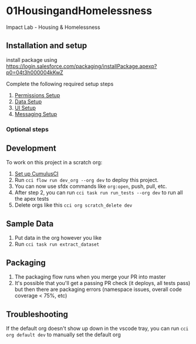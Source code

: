 # 01HousingandHomelessness

Impact Lab - Housing & Homelessness

## Installation and setup

install package using <https://login.salesforce.com/packaging/installPackage.apexp?p0=04t3h000004kKwZ>

Complete the following required setup steps

1. [Permissions Setup](/docs/permissions-setup.md)
2. [Data Setup](https://github.com/Salesforce-org-Impact-Labs/01HousingandHomelessness/blob/master/docs/data-setup.md)
3. [UI Setup](https://github.com/Salesforce-org-Impact-Labs/01HousingandHomelessness/blob/master/docs/data-setup.md)
4. [Messaging Setup](https://github.com/Salesforce-org-Impact-Labs/01HousingandHomelessness/blob/master/docs/messaging-setup.md)

### Optional steps

## Development

To work on this project in a scratch org:

1. [Set up CumulusCI](https://cumulusci.readthedocs.io/en/latest/tutorial.html)
2. Run `cci flow run dev_org --org dev` to deploy this project.
3. You can now use sfdx commands like `org:open`, push, pull, etc.
4. After step 2, you can run `cci task run run_tests --org dev` to run all the apex tests
5. Delete orgs like this `cci org scratch_delete dev`

## Sample Data

1. Put data in the org however you like
2. Run `cci task run extract_dataset`

## Packaging

1. The packaging flow runs when you merge your PR into master
2. It's possible that you'll get a passing PR check (it deploys, all tests pass) but then there are packaging errors (namespace issues, overall code coverage < 75%, etc)

## Troubleshooting

If the default org doesn't show up down in the vscode tray, you can run `cci org default dev` to manually set the default org
